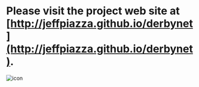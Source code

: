 # Please visit the project web site at [http://jeffpiazza.github.io/derbynet](http://jeffpiazza.github.io/derbynet).

![icon](https://raw.githubusercontent.com/jeffpiazza/derbynet/master/website/img/derbynet-300.png)
